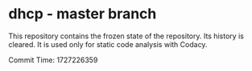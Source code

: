 # dhcp - master branch

This repository contains the frozen state of the repository.
Its history is cleared. It is used only for static code
analysis with Codacy.

Commit Time: 1727226359